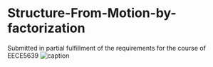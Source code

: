 # Structure-From-Motion-by-factorization
Submitted in partial fulfillment of the requirements for the course of EECE5639
![caption](https://github.com/yashmewada9618/Structure-From-Motion-by-factorization/blob/main/output_vid.gif)
